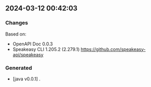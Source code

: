 

## 2024-03-12 00:42:03
### Changes
Based on:
- OpenAPI Doc 0.0.3 
- Speakeasy CLI 1.205.2 (2.279.1) https://github.com/speakeasy-api/speakeasy
### Generated
- [java v0.0.1] .